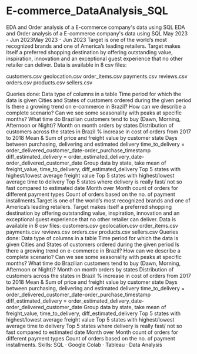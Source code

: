 # E-commerce_DataAnalysis_SQL
EDA and Order analysis of a E-commerce company's data using SQL EDA and Order analysis of a E-commerce company's data using SQL
May 2023 - Jun 2023May 2023 - Jun 2023
Target is one of the world’s most recognized brands and one of America’s leading retailers. Target makes itself a preferred shopping destination by offering outstanding value, inspiration, innovation and an exceptional guest experience that no other retailer can deliver.
Data is available in 8 csv files:

customers.csv
geolocation.csv
order_items.csv
payments.csv
reviews.csv
orders.csv
products.csv
sellers.csv


Queries done:
Data type of columns in a table
Time period for which the data is given
Cities and States of customers ordered during the given period
Is there a growing trend on e-commerce in Brazil? How can we describe a complete scenario? Can we see some seasonality with peaks at specific months?
What time do Brazilian customers tend to buy (Dawn, Morning, Afternoon or Night)?
Month on month orders by states
Distribution of customers across the states in Brazil
% increase in cost of orders from 2017 to 2018
Mean & Sum of price and freight value by customer state
Days between purchasing, delivering and estimated delivery
time_to_delivery = order_delivered_customer_date-order_purchase_timestamp
diff_estimated_delivery = order_estimated_delivery_date-order_delivered_customer_date
Group data by state, take mean of freight_value, time_to_delivery, diff_estimated_delivery
Top 5 states with highest/lowest average freight value
Top 5 states with highest/lowest average time to delivery
Top 5 states where delivery is really fast/ not so fast compared to estimated date
Month over Month count of orders for different payment types
Count of orders based on the no. of payment installments.Target is one of the world’s most recognized brands and one of America’s leading retailers. Target makes itself a preferred shopping destination by offering outstanding value, inspiration, innovation and an exceptional guest experience that no other retailer can deliver. Data is available in 8 csv files: customers.csv geolocation.csv order_items.csv payments.csv reviews.csv orders.csv products.csv sellers.csv Queries done: Data type of columns in a table Time period for which the data is given Cities and States of customers ordered during the given period Is there a growing trend on e-commerce in Brazil? How can we describe a complete scenario? Can we see some seasonality with peaks at specific months? What time do Brazilian customers tend to buy (Dawn, Morning, Afternoon or Night)? Month on month orders by states Distribution of customers across the states in Brazil % increase in cost of orders from 2017 to 2018 Mean & Sum of price and freight value by customer state Days between purchasing, delivering and estimated delivery time_to_delivery = order_delivered_customer_date-order_purchase_timestamp diff_estimated_delivery = order_estimated_delivery_date-order_delivered_customer_date Group data by state, take mean of freight_value, time_to_delivery, diff_estimated_delivery Top 5 states with highest/lowest average freight value Top 5 states with highest/lowest average time to delivery Top 5 states where delivery is really fast/ not so fast compared to estimated date Month over Month count of orders for different payment types Count of orders based on the no. of payment installments.
Skills: SQL · Google Colab · Tableau · Data Analysis
